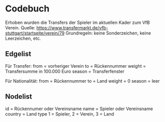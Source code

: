 # Codebuch

Erhoben wurden die Transfers der Spieler im aktuellen Kader zum VfB Verein.
Quelle: https://www.transfermarkt.de/vfb-stuttgart/startseite/verein/79
Grundregeln: keine Sonderzeichen, keine Leerzeichen, etc.

## Edgelist

Für Transfer:
from = vorheriger Verein
to = Rückennummer
weight = Transfersumme in 100.000 Euro
season = Transferfenster

Für Nationalität:
from = Rückennummer
to = Land
weight = 0
season = leer


## Nodelist
id = Rückennumer oder Vereinsname
name = Spieler oder Vereinsname
country = Land
type 1 = Spieler, 2 = Verein, 3 = Land
